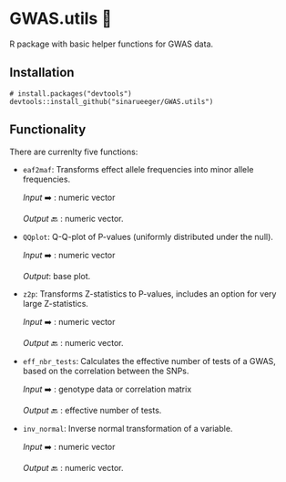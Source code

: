 
# GWAS.utils 🚧

R package with basic helper functions for GWAS data. 

## Installation

```
# install.packages("devtools")
devtools::install_github("sinarueeger/GWAS.utils")
```

## Functionality

There are currenlty five functions: 

- `eaf2maf`: Transforms effect allele frequencies into minor allele frequencies. 
  
  *Input* ➡️ : numeric vector
  
  *Output* 🔙 : numeric vector. 
  
- `QQplot`: Q-Q-plot of P-values (uniformly distributed under the null). 
  
  *Input* ➡️ : numeric vector
  
  *Output*: base plot. 

- `z2p`: Transforms Z-statistics to P-values, includes an option for very large Z-statistics. 

  *Input* ➡️ : numeric vector

  *Output* 🔙 : numeric vector. 

- `eff_nbr_tests`: Calculates the effective number of tests of a GWAS, based on the correlation between the SNPs. 
  
  *Input* ➡️ : genotype data or correlation matrix
  
  *Output* 🔙 : effective number of tests. 

- `inv_normal`: Inverse normal transformation of a variable.

  *Input* ➡️ : numeric vector

  *Output* 🔙 : numeric vector.
